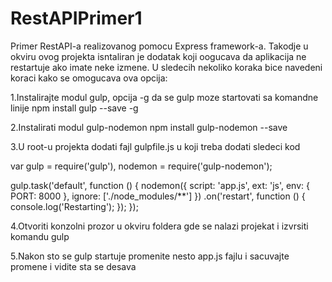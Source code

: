 ﻿# RestAPIPrimer1

Primer RestAPI-a realizovanog pomocu Express framework-a.
Takodje u okviru ovog projekta isntaliran je dodatak koji oogucava da aplikacija ne restartuje ako imate neke izmene. U sledecih nekoliko koraka bice navedeni koraci kako se omogucava ova opcija:

1.Instalirajte modul gulp, opcija -g da se gulp moze startovati sa komandne linije 
npm install gulp --save -g  

2.Instalirati modul gulp-nodemon 
npm install gulp-nodemon --save

3.U root-u projekta dodati fajl gulpfile.js u koji treba dodati sledeci kod

var gulp = require('gulp'),
    nodemon = require('gulp-nodemon');


gulp.task('default', function () {
    nodemon({
            script: 'app.js',
            ext: 'js',
            env: {
                PORT: 8000
            },
            ignore: ['./node_modules/**']
        })
        .on('restart', function () {
            console.log('Restarting');
        });
});

4.Otvoriti konzolni prozor u okviru foldera gde se nalazi projekat i izvrsiti komandu gulp

5.Nakon sto se gulp startuje promenite nesto app.js fajlu i sacuvajte promene i vidite sta se desava

